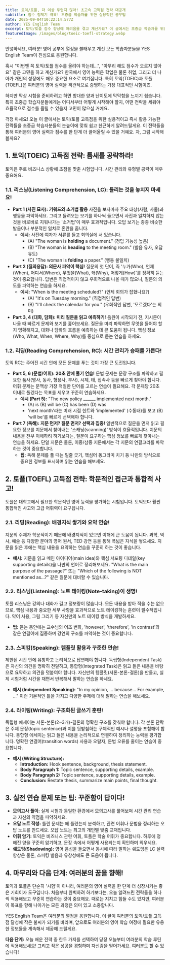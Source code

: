 ```yaml
---
title: 토익/토플, 더 이상 두렵지 않아! 초고속 고득점 전략 대공개
subtitle: 점수 정체기 극복! 초중급 학습자를 위한 실용적인 공부법
date: 2025-09-04T10:22:14.577Z
author: YES English Team
excerpt: 토익/토플 점수 향상에 어려움을 겪고 계신가요? 이 글에서는 초중급 학습자를 위한 실용적인 고득점 전략과 즉시 적용 가능한 팁들을 소개합니다. 여러분의 영어 목표 달성을 YES English Team이 응원합니다.
featuredImage: /images/blog/toeic-toefl-strategy.webp
---
```


안녕하세요, 여러분! 영어 공부에 열정을 불태우고 계신 모든 학습자분들을 YES English Team이 진심으로 응원합니다.

혹시 "이번엔 꼭 토익/토플 점수를 올려야 하는데...", "아무리 해도 점수가 오르지 않아요" 같은 고민을 하고 계신가요? 한국에서 영어 능력은 학업은 물론 취업, 그리고 더 나아가 개인의 성장에도 매우 중요한 요소로 여겨집니다. 특히 토익(TOEIC)과 토플(TOEFL)은 여러분의 영어 실력을 객관적으로 증명하는 가장 대표적인 시험이죠.

하지만 막상 시험을 준비하려고 하면 방대한 양과 난이도에 막막함을 느끼기 쉽습니다. 특히 초중급 학습자분들에게는 어디서부터 어떻게 시작해야 할지, 어떤 전략을 세워야 효율적으로 점수를 올릴 수 있을지 고민이 많으실 거예요.

걱정 마세요! 오늘 이 글에서는 토익/토플 고득점을 위한 실용적이고 즉시 활용 가능한 전략들을 초중급 학습자분들의 눈높이에 맞춰 쉽고 친근하게 알려드릴게요. 이 전략들을 통해 여러분의 영어 실력과 점수를 한 단계 더 끌어올릴 수 있을 거예요. 자, 그럼 시작해 볼까요?

## 1. 토익(TOEIC) 고득점 전략: 틈새를 공략하라!

토익은 주로 비즈니스 상황에 초점을 맞춘 시험입니다. 시간 관리와 유형별 공략이 매우 중요해요.

### 1.1. 리스닝(Listening Comprehension, LC): 들리는 것을 놓치지 마세요!

*   **Part 1 (사진 묘사): 키워드와 소거법 활용**
    사진을 보자마자 주요 대상(사람, 사물)과 행동을 파악하세요. 그리고 들려오는 보기를 하나씩 들으면서 사진과 일치하지 않는 것을 바로바로 지워나가는 '소거법'이 매우 효과적입니다. 오답 보기는 종종 비슷한 발음이나 부분적인 일치로 혼란을 줍니다.
    *   **예시:** 사진에 여자가 서류를 들고 회의실에 서 있습니다.
        *   (A) "The woman is **holding** a document." (정답 가능성 높음)
        *   (B) "The woman is **heading** to the meeting room." (발음 유사, 오답 유도)
        *   (C) "The woman is **folding** a paper." (행동 불일치)
*   **Part 2 (질의응답): 의문사 파악이 핵심!**
    질문의 첫 단어, 즉 '누가(Who), 언제(When), 어디서(Where), 무엇을(What), 왜(Why), 어떻게(How)'를 정확히 듣는 것이 중요합니다. 답변은 직접적이지 않고 우회적으로 나올 때가 많으니, 질문의 의도를 파악하는 연습을 하세요.
    *   **예시:** "When is the meeting scheduled?" (언제 회의가 잡혔나요?)
        *   (A) "It's on Tuesday morning." (직접적인 답변)
        *   (B) "I'll check the calendar for you." (우회적인 답변, '모르겠다'는 의미)
*   **Part 3, 4 (대화, 담화): 미리 질문을 읽고 예측하기!**
    음원이 시작되기 전, 지시문이 나올 때 빠르게 문제와 보기를 훑어보세요. 질문을 미리 파악하면 무엇을 들어야 할지 명확해지고, 대화나 담화의 흐름을 예측하는 데 큰 도움이 됩니다. 핵심 정보(Who, What, When, Where, Why)를 중심으로 듣는 연습을 하세요.

### 1.2. 리딩(Reading Comprehension, RC): 시간 관리가 승패를 가른다!

토익 RC는 주어진 시간 안에 모든 문제를 푸는 것이 가장 큰 도전입니다.

*   **Part 5, 6 (문법/어휘): 20초 안에 풀기 연습!**
    문법 문제는 문장 구조를 파악하고 필요한 품사(명사, 동사, 형용사, 부사), 시제, 태, 접속사 등을 빠르게 찾아야 합니다. 어휘 문제는 문맥상 가장 적절한 단어를 고르는 연습이 필요해요. 각 문제당 20초 이내로 풀겠다는 목표를 세우고 꾸준히 연습하세요.
    *   **예시 (Part 5):** "The new policy ______ implemented next month."
        *   (A) is (B) will be (C) has been (D) was
        *   'next month'라는 미래 시점 힌트와 'implemented' (수동태)를 보고 (B) 'will be'를 빠르게 선택해야 합니다.
*   **Part 7 (독해): 지문 먼저? 질문 먼저? 선택과 집중!**
    일반적으로 질문을 먼저 읽고 필요한 정보를 지문에서 찾아내는 '스캐닝(scanning)' 방식이 효율적입니다. 지문의 내용을 전부 이해하려 하기보다는, 질문이 요구하는 핵심 정보를 빠르게 찾아내는 연습을 하세요. 단일 지문은 물론, 이중/삼중 지문에서는 각 지문의 연결고리를 파악하는 것이 중요합니다.
    *   **팁:** 독해 문제를 풀 때는 밑줄 긋기, 핵심어 동그라미 치기 등 나만의 방식으로 중요한 정보를 표시하며 읽는 연습을 해보세요.

## 2. 토플(TOEFL) 고득점 전략: 학문적인 접근과 통합적 사고!

토플은 대학교에서 필요한 학문적인 영어 능력을 평가하는 시험입니다. 토익보다 훨씬 통합적인 사고와 고급 어휘력이 요구됩니다.

### 2.1. 리딩(Reading): 배경지식 쌓기와 요약 연습!

지문의 주제가 학문적이기 때문에 배경지식이 있으면 이해에 큰 도움이 됩니다. 과학, 역사, 예술 등 다양한 분야의 영어 원서, TED 강연 등을 통해 폭넓은 지식을 쌓으세요. 지문을 읽은 후에는 핵심 내용을 요약하는 연습을 꾸준히 하는 것이 좋습니다.

*   **예시:** 지문을 읽고 메인 아이디어(main idea)와 핵심 서포팅 디테일(key supporting details)을 나만의 언어로 정리해보세요.
    "What is the main purpose of the passage?" 또는 "Which of the following is NOT mentioned as...?" 같은 질문에 대비할 수 있습니다.

### 2.2. 리스닝(Listening): 노트 테이킹(Note-taking)이 생명!

토플 리스닝은 강의나 대화가 길고 정보량이 많습니다. 모든 내용을 받아 적을 수는 없으므로, 핵심 내용과 중요한 세부 사항을 효과적으로 노트 테이킹하는 훈련이 필수적입니다. 약어 사용, 그림 그리기 등 자신만의 노트 테이킹 방식을 개발하세요.

*   **팁:** 듣는 동안에는 교수님의 어조 변화, 'however', 'therefore', 'in contrast'와 같은 연결어에 집중하며 강연의 구조를 파악하는 것이 중요합니다.

### 2.3. 스피킹(Speaking): 템플릿 활용과 꾸준한 연습!

제한된 시간 안에 유창하고 논리적으로 답변해야 합니다. 독립형(Independent Task)은 자신의 의견을 명확히 전달하고, 통합형(Integrated Task)은 읽고 들은 내용을 바탕으로 요약하고 의견을 덧붙여야 합니다. 자신만의 템플릿(서론-본론-결론)을 만들고, 실제 시험처럼 시간을 재면서 반복해서 말하는 연습을 하세요.

*   **예시 (Independent Speaking):** "In my opinion, ... because... For example, ..."
    이런 기본적인 틀을 가지고 다양한 주제에 대해 말하는 연습을 해보세요.

### 2.4. 라이팅(Writing): 구조화된 글쓰기 훈련!

독립형 에세이는 서론-본론(2~3개)-결론의 명확한 구조를 갖춰야 합니다. 각 본론 단락은 주제 문장(topic sentence)과 이를 뒷받침하는 구체적인 예시나 설명을 포함해야 합니다. 통합형 에세이는 읽고 들은 내용을 논리적으로 연결하여 정리하는 능력을 평가합니다. 명확한 연결어(transition words) 사용과 오탈자, 문법 오류를 줄이는 연습이 중요합니다.

*   **예시 (Writing Structure):**
    *   **Introduction:** Hook sentence, background, thesis statement.
    *   **Body Paragraph 1:** Topic sentence, supporting details, example.
    *   **Body Paragraph 2:** Topic sentence, supporting details, example.
    *   **Conclusion:** Restate thesis, summarize main points, final thought.

## 3. 실전 연습 문제 또는 팁: 꾸준함이 답이다!

*   **모의고사 풀이:** 실제 시험과 동일한 환경에서 모의고사를 풀어보며 시간 관리 연습과 자신의 약점을 파악하세요.
*   **오답 노트 작성:** 틀린 문제는 왜 틀렸는지 분석하고, 관련 어휘나 문법을 정리하는 오답 노트를 만드세요. 오답 노트는 최고의 개인별 맞춤 교재입니다.
*   **어휘 암기:** 토익은 비즈니스 관련 어휘, 토플은 학술 어휘가 중요합니다. 하루에 정해진 양을 꾸준히 암기하고, 문장 속에서 어떻게 사용되는지 확인하며 외우세요.
*   **쉐도잉(Shadowing):** 영어 음성을 들으면서 동시에 따라 말하는 쉐도잉은 LC 실력 향상은 물론, 스피킹 발음과 유창성에도 큰 도움이 됩니다.

## 4. 마무리와 다음 단계: 여러분의 꿈을 향해!

토익과 토플은 단순히 '시험'이 아니라, 여러분의 영어 실력을 한 단계 더 성장시키는 좋은 기회이자 도구입니다. 처음부터 완벽하려 하기보다는, 오늘 알려드린 전략들을 하나씩 적용해보고 꾸준히 연습하는 것이 중요해요. 때로는 지치고 힘들 수도 있지만, 여러분이 목표를 향해 나아가는 모든 과정은 의미 있고 소중합니다.

YES English Team은 여러분의 열정을 응원합니다. 이 글이 여러분의 토익/토플 고득점 달성에 작은 불씨가 되기를 바라며, 앞으로도 여러분의 영어 학습 여정에 필요한 유용한 정보들을 계속해서 제공해 드릴게요.

**다음 단계:** 오늘 배운 전략 중 한두 가지를 선택하여 당장 오늘부터 여러분의 학습 루틴에 적용해보세요! 그리고 작은 성공을 경험하며 자신감을 얻어가세요. 여러분도 할 수 있습니다!

---